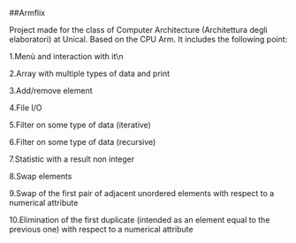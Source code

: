 ##Armflix

Project made for the class of Computer Architecture (Architettura degli elaboratori) at Unical. Based on the CPU Arm.
It includes the following point:

1.Menù and interaction with it\n

2.Array with multiple types of data and print

3.Add/remove element

4.File I/O

5.Filter on some type of data (iterative)

6.Filter on some type of data (recursive)

7.Statistic with a result non integer

8.Swap elements

9.Swap of the first pair of adjacent unordered elements with respect to a numerical attribute

10.Elimination of the first duplicate (intended as an element equal to the previous one) with respect to a numerical attribute
